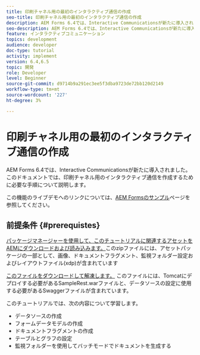 ```yaml
---
title: 印刷チャネル用の最初のインタラクティブ通信の作成
seo-title: 印刷チャネル用の最初のインタラクティブ通信の作成
description: AEM Forms 6.4では、Interactive Communicationsが新たに導入されました。このドキュメントでは、印刷チャネル用のインタラクティブ通信を作成するために必要な手順について説明します。
seo-description: AEM Forms 6.4では、Interactive Communicationsが新たに導入されました。このドキュメントでは、印刷チャネル用のインタラクティブ通信を作成するために必要な手順について説明します。
feature: インタラクティブコミュニケーション
topics: development
audience: developer
doc-type: tutorial
activity: implement
version: 6.4,6.5
topic: 開発
role: Developer
level: Beginner
source-git-commit: d9714b9a291ec3ee5f3dba9723de72bb120d2149
workflow-type: tm+mt
source-wordcount: '227'
ht-degree: 3%

---
```



# 印刷チャネル用の最初のインタラクティブ通信の作成

AEM Forms 6.4では、Interactive Communicationsが新たに導入されました。このドキュメントでは、印刷チャネル用のインタラクティブ通信を作成するために必要な手順について説明します。

この機能のライブデモへのリンクについては、[AEM Formsのサンプル](https://forms.enablementadobe.com/content/samples/samples.html?query=0)ページを参照してください。

## 前提条件 {#prerequistes}

[パッケージマネージャーを使用して、このチュートリアルに関連するアセットをAEMにダウンロードおよび読み込みます。](assets/gettingstartedassets.zip)このzipファイルには、アセットパッケージの一部として、画像、ドキュメントフラグメント、監視フォルダー設定およびレイアウトファイル(xdp)が含まれています

[このファイルをダウンロードして解凍します。](assets/warfileandswaggerfile.zip) このファイルには、Tomcatにデプロイする必要があるSampleRest.warファイルと、データソースの設定に使用する必要があるSwaggerファイルが含まれています。

このチュートリアルでは、次の内容について学習します。

* データソースの作成
* フォームデータモデルの作成
* ドキュメントフラグメントの作成
* テーブルとグラフの設定
* 監視フォルダーを使用してバッチモードでドキュメントを生成する

